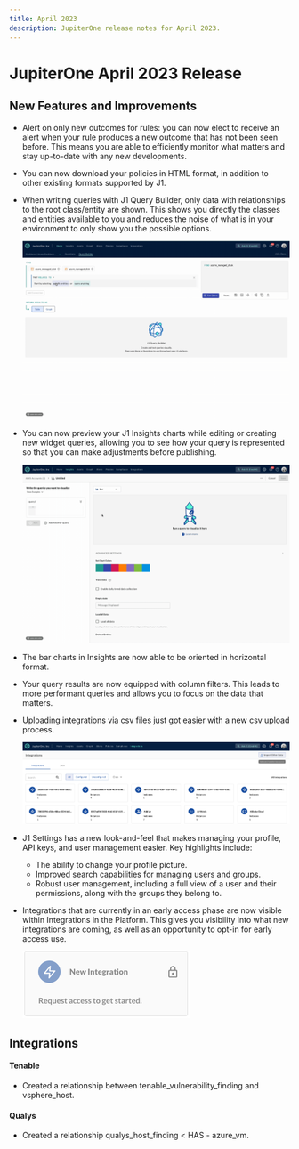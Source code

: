 ```yaml
---
title: April 2023
description: JupiterOne release notes for April 2023.
---
```

# JupiterOne April 2023 Release

## New Features and Improvements

- Alert on only new outcomes for rules: you can now elect to receive an alert when your rule produces a new outcome that has not been seen before. This means you are able to efficiently monitor what matters and stay up-to-date with any new developments.
- You can now download your policies in HTML format, in addition to other existing formats supported by J1.
- When writing queries with J1 Query Builder, only data with relationships to the root class/entity are shown. This shows you directly the classes and entities available to you and reduces the noise of what is in your environment to only show you the possible options. 
  
  ![2023-05-02 09 04 18](235690691-55a1bd15-61ba-486d-8cef-6d2fc1b1c40d.gif)
  
- You can now preview your J1 Insights charts while editing or creating new widget queries, allowing you to see how your query is represented so that you can make adjustments before publishing.  
  
  ![2023-05-02 08 46 29](235687392-ab976b0b-470f-4deb-832a-16607c954b71.gif)  
  
- The bar charts in Insights are now able to be oriented in horizontal format.
- Your query results are now equipped with column filters. This leads to more performant queries and allows you to focus on the data that matters.
- Uploading integrations via csv files just got easier with a new csv upload process. 

  ![Screen Shot 2023-05-02 at 8 54 42 AM](235687908-3f8bb6e5-b26b-4218-bc7d-e7b6d4919182.png)

- J1 Settings has a new look-and-feel that makes managing your profile, API keys, and user management easier. Key highlights include:
  - The ability to change your profile picture. 
  - Improved search capabilities for managing users and groups.
  - Robust user management, including a full view of a user and their permissions, along with the groups they belong to.
- Integrations that are currently in an early access phase are now visible within Integrations in the Platform. This gives you visibility into what new integrations are coming, as well as an opportunity to opt-in for early access use. 
  
  ![Screen Shot 2023-05-02 at 8 54 27 AM](235687797-5cd1e975-fa88-439f-9e64-62ef51597f72.png) 



## Integrations

#### Tenable

- Created a relationship between tenable_vulnerability_finding and vsphere_host.

#### Qualys

- Created a relationship qualys_host_finding < HAS - azure_vm. 

